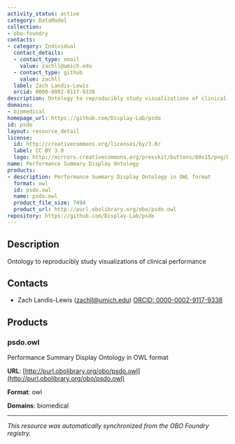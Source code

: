 ```yaml
---
activity_status: active
category: DataModel
collection:
- obo-foundry
contacts:
- category: Individual
  contact_details:
  - contact_type: email
    value: zachll@umich.edu
  - contact_type: github
    value: zachll
  label: Zach Landis-Lewis
  orcid: 0000-0002-9117-9338
description: Ontology to reproducibly study visualizations of clinical performance
domains:
- biomedical
homepage_url: https://github.com/Display-Lab/psdo
id: psdo
layout: resource_detail
license:
  id: http://creativecommons.org/licenses/by/3.0/
  label: CC BY 3.0
  logo: http://mirrors.creativecommons.org/presskit/buttons/80x15/png/by.png
name: Performance Summary Display Ontology
products:
- description: Performance Summary Display Ontology in OWL format
  format: owl
  id: psdo.owl
  name: psdo.owl
  product_file_size: 7494
  product_url: http://purl.obolibrary.org/obo/psdo.owl
repository: https://github.com/Display-Lab/psdo
---
```

## Description

Ontology to reproducibly study visualizations of clinical performance

## Contacts

- Zach Landis-Lewis (zachll@umich.edu) [ORCID: 0000-0002-9117-9338](https://orcid.org/0000-0002-9117-9338)

## Products

### psdo.owl

Performance Summary Display Ontology in OWL format

**URL**: [http://purl.obolibrary.org/obo/psdo.owl](http://purl.obolibrary.org/obo/psdo.owl)

**Format**: owl

**Domains**: biomedical

---

*This resource was automatically synchronized from the OBO Foundry registry.*